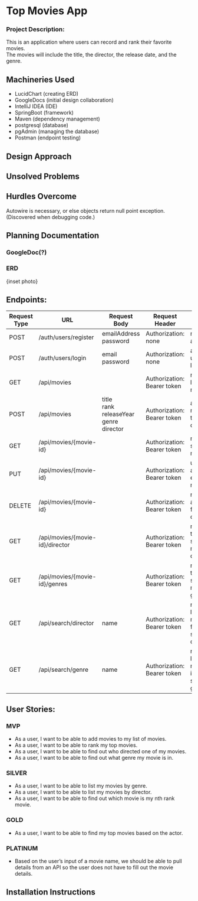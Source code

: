 # Top Movies App

### Project Description:
This is an application where users can record and rank their favorite movies.   
The movies will include the title, the director, the release date, and the genre.   

## Machineries Used
- LucidChart (creating ERD)
- GoogleDocs (initial design collaboration)
- IntelliJ IDEA (IDE)
- SpringBoot (framework)
- Maven (dependency management)
- postgresql (database)
- pgAdmin (managing the database)
- Postman (endpoint testing)

## Design Approach

## Unsolved Problems

## Hurdles Overcome
Autowire is necessary, or else objects return null point exception. (Discovered when debugging code.)

## Planning Documentation

### GoogleDoc(?)

### ERD 
{inset photo}

## Endpoints:  

| Request Type | URL                            | Request Body                                              | Request Header              | Action                                               | Access   |   
|---|--------------------------------|-----------------------------------------------------------|------------------------------|------------------------------------------------------|----------|    
| POST | /auth/users/register           | emailAddress <br> password                                | Authorization: none | registers a user                                     | PUBLIC   |
| POST | /auth/users/login              | email <br> password                                       | Authorization: none | allows a user to login                               | PUBLIC   |
| GET | /api/movies                    |                                                           | Authorization: Bearer token  | returns a list of all movies                         | PRIVATE  |
| POST | /api/movies                    | title <br> rank <br> releaseYear <br> genre <br> director | Authorization: Bearer token  | adds a movie to the database                         | PRIVATE  |
| GET | /api/movies/{movie-id}         | | Authorization: Bearer token  | returns a single movie                               | PRIVATE  |
| PUT | /api/movies/{movie-id}         | | Authorization: Bearer token  | updates an existing movie                            | PRIVATE  |
| DELETE | /api/movies/{movie-id}         | | Authorization: Bearer token  | removes a movie from the database                    | PRIVATE  |
| GET | /api/movies/{movie-id}/director | | Authorization: Bearer token  | returns the specified movie's director               | PRIVATE  |
| GET | /api/movies/{movie-id}/genres  | | Authorization: Bearer token  | returns the specified movie's genre                  | PRIVATE  |
| GET | /api/search/director           | name | Authorization: Bearer token | returns a list of movies from the specified director | PRIVATE  | 
| GET | /api/search/genre | name | Authorization: Bearer token | returns a list of movies in the specified genre      | PRIVATE  | 


## User Stories:
### MVP
- As a user, I want to be able to add movies to my list of movies.
- As a user, I want to be able to rank my top movies.
- As a user, I want to be able to find out who directed one of my movies.
- As a user, I want to be able to find out what genre my movie is in.


### SILVER
- As a user, I want to be able to list my movies by genre.
- As a user, I want to be able to list my movies by director.
- As a user, I want to be able to find out which movie is my nth rank movie.


### GOLD
- As a user, I want to be able to find my top movies based on the actor.


### PLATINUM
- Based on the user’s input of a movie name, we should be able to pull details from an API so the user does not have to fill out the movie details.



## Installation Instructions
